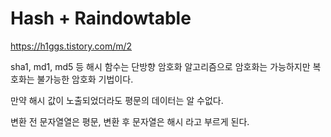 # Hash + Raindowtable

https://h1ggs.tistory.com/m/2

sha1, md1, md5 등 해시 함수는 단방향 암호화 알고리즘으로 암호화는 가능하지만 복호화는 불가능한 암호화 기법이다.

만약 해시 값이 노출되었더라도 평문의 데이터는 알 수없다.

변환 전 문자열열은 평문, 변환 후 문자열은 해시 라고 부르게 된다.